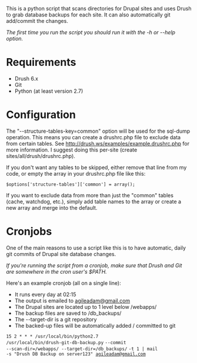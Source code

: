 This is a python script that scans directories for Drupal sites and uses Drush to grab database backups for each site. It can also automatically git add/commit the changes.

*The first time you run the script you should run it with the -h or --help option.*

# Requirements

* Drush 6.x
* Git
* Python (at least version 2.7)

# Configuration
The "--structure-tables-key=common" option will be used for the sql-dump operation. This means you can create a drushrc.php file to exclude data from certain tables. See http://drush.ws/examples/example.drushrc.php for more information. I suggest doing this per-site (create sites/all/drush/drushrc.php).

If you don't want any tables to be skipped, either remove that line from my code, or empty the array in your drushrc.php file like this:

<code>$options['structure-tables']['common'] = array();</code>

If you want to exclude data from more than just the "common" tables (cache, watchdog, etc.), simply add table names to the array or create a new array and merge into the default.

# Cronjobs
One of the main reasons to use a script like this is to have automatic, daily git commits of Drupal site database changes.

*If you're running the script from a cronjob, make sure that Drush and Git are somewhere in the cron user's $PATH.*

Here's an example cronjob (all on a single line):

* It runs every day at 02:15
* The output is emailed to agileadam@gmail.com
* The Drupal sites are located up to 1 level below /webapps/
* The backup files are saved to /db_backups/
* The --target-dir is a git repository
* The backed-up files will be automatically added / committed to git

<code>15  2   *   *   *   /usr/local/bin/python2.7 /usr/local/bin/drush-git-db-backup.py</code>
<code>--commit --scan-dir=/webapps/ --target-dir=/db_backups/</code>
<code>-t 1 | mail -s "Drush DB Backup on server123" agileadam@gmail.com</code>

